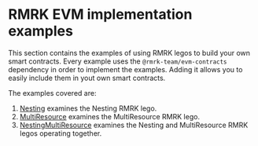 # RMRK EVM implementation examples

This section contains the examples of using RMRK legos to build your own smart contracts. Every example uses the `@rmrk-team/evm-contracts` dependency in order to implement the examples. Adding it allows you to easily include them in yout own smart contracts.

The examples covered are:

1. [Nesting](./Nesting/README.md) examines the Nesting RMRK lego.
2. [MultiResource](./MultiResource/README.md) examines the MultiResource RMRK lego.
3. [NestingMultiResource](./NestingMultiResource/) examines the Nesting and MultiResource RMRK legos operating together.